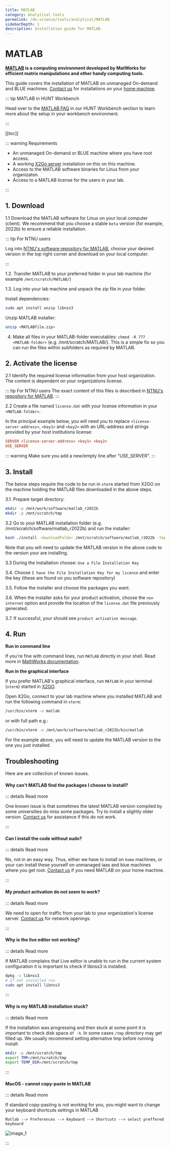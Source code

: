 ```yaml
---
title: MATLAB
category: Analytical tools
permalink: /do-science/tools/analytical/MATLAB
sidebarDepth: 1
description: Installation guide for MATLAB.
---
```


# MATLAB

**[MATLAB](https://www.mathworks.com/) is a computing environment developed by MatWorks for efficient matrix manipulations and other handy computing tools.**

This guide covers the installation of MATLAB on unmanaged On-demand and BLUE machines. [Contact us](/contat) for installations on your [home machine](/do-science/faq/compute/#machine-types).

::: tip MATLAB in HUNT Workbench

Head over to the [MATLAB FAQ](/do-science/hunt-workbench/faq/#matlab) in our HUNT Workbench section to learn more about the setup in your workbench environment.

:::


[[toc]]


::: warning Requirements

- An unmanaged On-demand or BLUE machine where you have root access.
- A working [X2Go server](/do-science/tools/technical/x2go/) installation on this on this machine.
- Access to the MATLAB software binaries for Linux from your organizaton.
- Access to a MATLAB license for the users in your lab.

:::

## 1. Download

1.1 Download the MATLAB software for Linux on your local computer (client). We recommend that you choose a stable `beta` version (for example, 2022b) to ensure a reliable installation.

   ::: tip For NTNU users
   
   Log into [NTNU's software repository for MATLAB](https://software.ntnu.no/ntnu/MATLAB),
   choose your desired version in the top right corner and download on your local computer.
   
   :::

1.2. Transfer MATLAB to your preferred folder in your lab machine (for example `/mnt/scratch/MATLAB/`)

1.3. Log into your lab machine and unpack the zip file in your folder.

   Install dependencies:

   ```bash
   sudo apt install unzip libnss3
   ```

   Unzip MATLAB installer:

   ```bash
   unzip <MATLABfile.zip>
   ```

4. Make all files in your MATLAB-folder executables: `chmod -R 777 <MATLAB-folder>` (e.g. /mnt/scratch/MATLAB/). This is a simple fix so you can run the files within subfolders as required by MATLAB.

## 2. Activate the license

2.1 Identify the required license information from your host organization. The content is dependent on your organizations license. 

::: tip For NTNU users
The exact content of this files is described in [NTNU's repository for MATLAB](https://software.ntnu.no/ntnu/MATLAB).
:::

2.2 Create a file named `license.dat` with your license information in your `<MATLAB-folder>`. 

In the principal example below, you will need you to replace `<license-server-address>`, `<key1>` and `<key2>` with an URL-address and strings provided by your host institutions license:

```ini
SERVER <license-server-address> <key1> <key2>
USE_SERVER

```

::: warning
Make sure you add a new/empty line after "USE_SERVER".
:::



## 3. Install

The below steps require the code to be run in `xterm` started from X2GO on the machine holding the MATLAB files downloaded in the above steps.

3.1. Prepare target directory:

   ```bash
   mkdir -p /mnt/work/software/matlab_r2022b
   mkdir -p /mnt/scratch/tmp
   ```

3.2 Go to your MATLAB installation folder (e.g. /mnt/scratch/software/matlab_r2022b) and run the installer:

   ```bash
   bash ./install -downloadFolder /mnt/scratch/software/matlab_r2022b -tmpdir /mnt/scratch/tmp -destinationFolder /mnt/work/software/matlab_r2022b
   ```
   
   Note that you will need to update the MATLAB version in the above code to the version your are installing.

3.3 During the installation choose: `Use a File Installation Key`

3.4. Choose `I have the File Installation Key for my license` and enter the key (these are found on you software repository)

3.5. Follow the installer and choose the packages you want.

3.6. When the installer asks for your product activation, choose the `non internet` option and provide the location of the `license.dat` file previously generated.

3.7. If successful, your should see `product activation message`.

## 4. Run

**Run in command line**

If you're fine with command lines, run `MATLAB` directly in your shell. Read more in [MathWorks documentation](https://se.mathworks.com/help/matlab/ref/matlablinux.html).

**Run in the graphical interface**

If you prefer MATLAB's graphical interface, run `MATLAB` in your terminal (`xterm`) started in [X2GO](/do-science/tools/technical/x2go/).

Open X2Go, connect to your lab machine where you installed MATLAB and run the following command in `xterm`:

  ```bash
  /usr/bin/xterm -e matlab
  ```
  
  or with full path e.g.:

  ```bash
  /usr/bin/xterm -e /mnt/work/software/matlab_r2022b/bin/matlab
  ```

For the example above, you will need to update the MATLAB version to the one you just installed.


## Troubleshooting

Here are are collection of known issues.

#### Why can't MATLAB find the packages I choose to install?

::: details Read more

One known issue is that sometimes the latest MATLAB version compiled by some universities do miss some packages. Try to install a slightly older version. [Contact us](/contact) for assistance if this do not work.

:::

#### Can I install the code without sudo?

::: details Read more

No, not in an easy way. Thus, either we have to install on `home` machines, or your can install these yourself on unmanaged iaas and blue machines where you get root. [Contact us](/contact) if you need MATLAB on your home machine.

:::

#### My product activation do not seem to work?

::: details Read more

We need to open for traffic from your lab to your organization's license server. [Contact us](/contact) for network openings.

:::

#### Why is the live editor not working?

::: details Read more

If MATLAB complains that Live editor is unable to run in the current system configuration it is important to check if libnss3 is installed.

```bash
dpkg -s libnss3
# If not installed run
sudo apt install libnss3
```
:::

#### Why is my MATLAB installation stuck?

::: details Read more

If the installation was progressing and then stuck at some point it is important to check disk space `df -h`. In some cases `/tmp` directory may get filled up. We usually recommend setting alternative tmp before running install:

```bash
mkdir -p /mnt/scratch/tmp
export TMP=/mnt/scratch/tmp
export TEMP_DIR=/mnt/scratch/tmp
```

:::

####  MacOS - cannot copy-paste in MATLAB

::: details Read more

If standard copy-pasting is not working for you, you might want to change your keyboard shortcuts settings in MATLAB

`Matlab --> Preferences --> Keyboard --> Shortcuts --> select preffered keyboard`

![image_1](./images/Preferences_and_MATLAB_R2022b_-_academic_use-2.png)

:::


